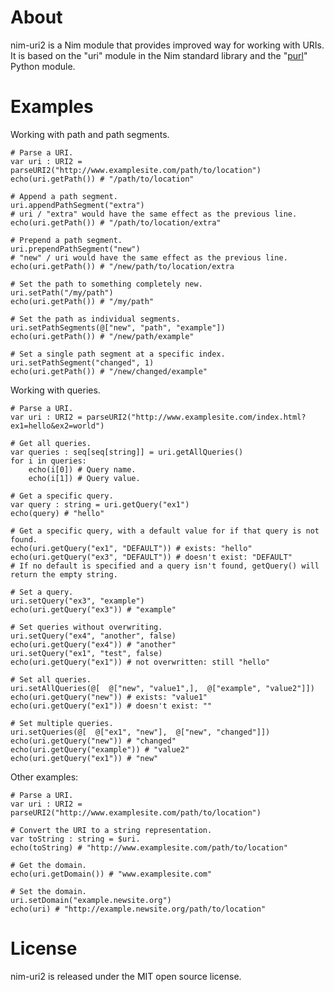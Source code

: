 About
=====

nim-uri2 is a Nim module that provides improved way for working with URIs. It is based on the "uri" module in the Nim standard library
and the "[purl](https://github.com/codeinthehole/purl)" Python module.

Examples
========

Working with path and path segments.
    
    # Parse a URI.
    var uri : URI2 = parseURI2("http://www.examplesite.com/path/to/location")
    echo(uri.getPath()) # "/path/to/location"
    
    # Append a path segment.
    uri.appendPathSegment("extra")
    # uri / "extra" would have the same effect as the previous line.
    echo(uri.getPath()) # "/path/to/location/extra"
    
    # Prepend a path segment.
    uri.prependPathSegment("new")
    # "new" / uri would have the same effect as the previous line.
    echo(uri.getPath()) # "/new/path/to/location/extra
    
    # Set the path to something completely new.
    uri.setPath("/my/path")
    echo(uri.getPath()) # "/my/path"
    
    # Set the path as individual segments.
    uri.setPathSegments(@["new", "path", "example"])
    echo(uri.getPath()) # "/new/path/example"
    
    # Set a single path segment at a specific index.
    uri.setPathSegment("changed", 1)
    echo(uri.getPath()) # "/new/changed/example"

Working with queries.
    
    # Parse a URI.
    var uri : URI2 = parseURI2("http://www.examplesite.com/index.html?ex1=hello&ex2=world")
    
    # Get all queries.
    var queries : seq[seq[string]] = uri.getAllQueries()
    for i in queries:
        echo(i[0]) # Query name.
        echo(i[1]) # Query value.
    
    # Get a specific query.
    var query : string = uri.getQuery("ex1")
    echo(query) # "hello"
    
    # Get a specific query, with a default value for if that query is not found.
    echo(uri.getQuery("ex1", "DEFAULT")) # exists: "hello"
    echo(uri.getQuery("ex3", "DEFAULT")) # doesn't exist: "DEFAULT"
    # If no default is specified and a query isn't found, getQuery() will return the empty string.
    
    # Set a query.
    uri.setQuery("ex3", "example")
    echo(uri.getQuery("ex3")) # "example"

    # Set queries without overwriting.
    uri.setQuery("ex4", "another", false)
    echo(uri.getQuery("ex4")) # "another"
    uri.setQuery("ex1", "test", false)
    echo(uri.getQuery("ex1")) # not overwritten: still "hello"
    
    # Set all queries.
    uri.setAllQueries(@[  @["new", "value1",],  @["example", "value2"]])
    echo(uri.getQuery("new")) # exists: "value1"
    echo(uri.getQuery("ex1")) # doesn't exist: ""
    
    # Set multiple queries.
    uri.setQueries(@[  @["ex1", "new"],  @["new", "changed"]])
    echo(uri.getQuery("new")) # "changed"
    echo(uri.getQuery("example")) # "value2"
    echo(uri.getQuery("ex1")) # "new"
    
Other examples:
    
    # Parse a URI.
    var uri : URI2 = parseURI2("http://www.examplesite.com/path/to/location")
    
    # Convert the URI to a string representation.
    var toString : string = $uri.
    echo(toString) # "http://www.examplesite.com/path/to/location"
    
    # Get the domain.
    echo(uri.getDomain()) # "www.examplesite.com"
    
    # Set the domain.
    uri.setDomain("example.newsite.org")
    echo(uri) # "http://example.newsite.org/path/to/location"

License
=======

nim-uri2 is released under the MIT open source license.
